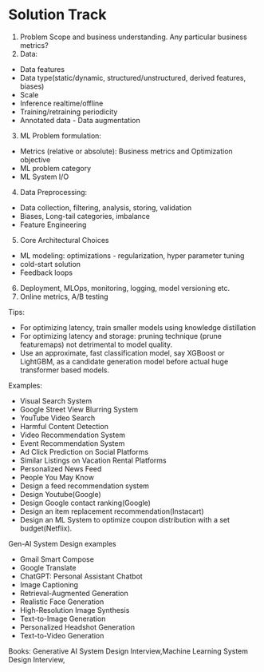 # Solution Track
1. Problem Scope and business understanding. Any particular business metrics?
2. Data:
  * Data features
  * Data type(static/dynamic, structured/unstructured, derived features, biases)
  * Scale
  * Inference realtime/offline
  * Training/retraining periodicity
  * Annotated data - Data augmentation 
3. ML Problem formulation:
  * Metrics (relative or absolute): Business metrics and Optimization objective
  * ML problem category
  * ML System I/O
4. Data Preprocessing:
  * Data collection, filtering, analysis, storing, validation
  * Biases, Long-tail categories, imbalance
  * Feature Engineering
5. Core Architectural Choices
  * ML modeling: optimizations - regularization, hyper parameter tuning
  * cold-start solution
  * Feedback loops
6. Deployment, MLOps, monitoring, logging, model versioning etc.
7. Online metrics, A/B testing

Tips: 
* For optimizing latency, train smaller models using knowledge distillation
* For optimizing latency and storage: pruning technique (prune featuremaps) not detrimental to model quality.
* Use an approximate, fast classification model, say XGBoost or LightGBM, as a candidate generation model before actual huge transformer based models.  

Examples: 
* Visual Search System
* Google Street View Blurring System
* YouTube Video Search
* Harmful Content Detection
* Video Recommendation System
* Event Recommendation System
* Ad Click Prediction on Social Platforms
* Similar Listings on Vacation Rental Platforms
* Personalized News Feed
* People You May Know
* Design a feed recommendation system
* Design Youtube(Google)
* Design Google contact ranking(Google)
* Design an item replacement recommendation(Instacart)
* Design an ML System to optimize coupon distribution with a set budget(Netflix).

Gen-AI System Design examples
* Gmail Smart Compose
* Google Translate
* ChatGPT: Personal Assistant Chatbot
* Image Captioning
* Retrieval-Augmented Generation
* Realistic Face Generation
* High-Resolution Image Synthesis
* Text-to-Image Generation
* Personalized Headshot Generation
* Text-to-Video Generation

Books: Generative AI System Design Interview,Machine Learning System Design Interview,
